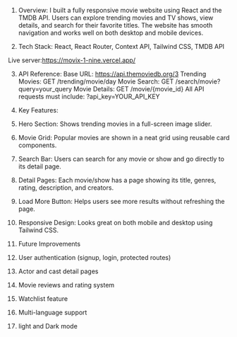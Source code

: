 1. Overview:
I built a fully responsive movie website using React and the TMDB API. Users can explore trending movies and TV shows, view details, and search for their favorite titles. The website has smooth navigation and works well on both desktop and mobile devices.

2. Tech Stack:
React, React Router, Context API, Tailwind CSS, TMDB API

Live server:https://movix-1-nine.vercel.app/

3. API Reference:
Base URL: https://api.themoviedb.org/3
Trending Movies:
GET /trending/movie/day
Movie Search:
GET /search/movie?query=your_query
Movie Details:
GET /movie/{movie_id}
All API requests must include:
?api_key=YOUR_API_KEY

4. Key Features:
 1. Hero Section: Shows trending movies in a full-screen image slider.
 2. Movie Grid: Popular movies are shown in a neat grid using reusable card components.
 3. Search Bar: Users can search for any movie or show and go directly to its detail page.
 4. Detail Pages: Each movie/show has a page showing its title, genres, rating, description, and creators.
 5. Load More Button: Helps users see more results without refreshing the page.
 6. Responsive Design: Looks great on both mobile and desktop using Tailwind CSS.

5. Future Improvements
 1. User authentication (signup, login, protected routes)
 2. Actor and cast detail pages
 3. Movie reviews and rating system
 4. Watchlist feature
 5. Multi-language support
 5. light and Dark mode

